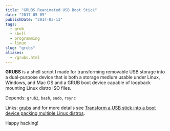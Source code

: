 ```yaml
---
title: "GRUBS Reanimated USB Boot Stick"
date: "2017-05-05"
publishDate: "2014-03-13"
tags:
  - grub
  - shell
  - programming
  - linux
slug: "grubs"
aliases:
  - /grubs.html
---
```


**GRUBS** is a shell script I made for transforming removable USB storage into a dual-purpose device that is both a storage medium usable under Linux, Windows, and Mac OS and a GRUB boot device capable of loopback mounting Linux distro ISO files.

Depends: ``grub2``, ``bash``, ``sudo``, ``rsync``

Links: [grubs](https://github.com/vonbrownie/grubs) and for more details see [Transform a USB stick into a boot device packing multiple Linux distros](http://www.circuidipity.com/multi-boot-usb).

Happy hacking!
